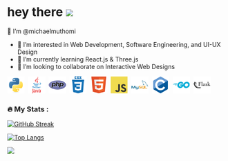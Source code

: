 <h1>
  hey there
  <img src="https://media.giphy.com/media/hvRJCLFzcasrR4ia7z/giphy.gif" width="30px"/>
</h1>

 👋 I’m @michaelmuthomi
- 👀 I’m interested in Web Development, Software Engineering, and UI-UX Design
- 🌱 I’m currently learning React.js & Three.js
- 💞️ I’m looking to collaborate on Interactive Web Designs

<div>
  <img src="https://github.com/devicons/devicon/blob/master/icons/python/python-original.svg" title="python" alt="python" width="40" height="40"/>&nbsp;
  <img src="https://github.com/devicons/devicon/blob/master/icons/java/java-original-wordmark.svg" title="Java" alt="Java" width="40" height="40"/>&nbsp;
  <img src="https://github.com/devicons/devicon/blob/master/icons/php/php-original.svg" title="Php" alt="Php" width="40" height="40"/>&nbsp;
  <img src="https://github.com/devicons/devicon/blob/master/icons/css3/css3-plain-wordmark.svg"  title="CSS3" alt="CSS" width="40" height="40"/>&nbsp;
  <img src="https://github.com/devicons/devicon/blob/master/icons/html5/html5-original.svg" title="HTML5" alt="HTML" width="40" height="40"/>&nbsp;
  <img src="https://github.com/devicons/devicon/blob/master/icons/javascript/javascript-original.svg" title="JavaScript" alt="JavaScript" width="40" height="40"/>&nbsp;
  <img src="https://github.com/devicons/devicon/blob/master/icons/mysql/mysql-original-wordmark.svg" title="MySQL"  alt="MySQL" width="40" height="40"/>&nbsp;
  <img src="https://github.com/devicons/devicon/blob/master/icons/c/c-original.svg" title="c" alt="c" width="40" height="40"/>&nbsp;
  <img src="https://github.com/devicons/devicon/blob/master/icons/go/go-original-wordmark.svg" title="c" alt="c" width="40" height="40"/>&nbsp;
  <img src="https://github.com/devicons/devicon/blob/master/icons/flask/flask-original-wordmark.svg" title="python" alt="python" width="40" height="40"/>&nbsp;
</div>

### :fire: My Stats :
[![GitHub Streak](http://github-readme-streak-stats.herokuapp.com?user=michaelmuthomi&theme=dark&background=000000)](https://git.io/streak-stats)

[![Top Langs](https://github-readme-stats.vercel.app/api/top-langs/?username=michaelmuthomi&layout=compact&theme=vision-friendly-dark)](https://github.com/anuraghazra/github-readme-stats)

![](https://komarev.com/ghpvc/?username=michaelmuthomi&style=flat-square)
